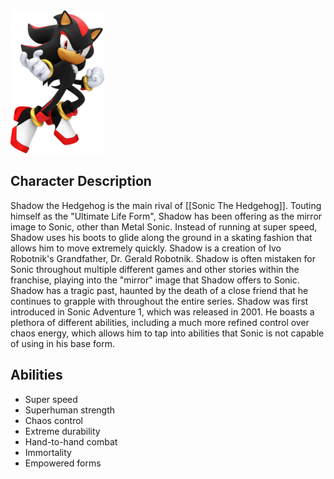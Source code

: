<img src="SHADOWMAIN.jpg" width="150">

## Character Description

Shadow the Hedgehog is the main rival of [[Sonic The Hedgehog]]. Touting himself as the "Ultimate Life Form", Shadow has been offering as the mirror image to Sonic, other than Metal Sonic. Instead of running at super speed, Shadow uses his boots to glide along the ground in a skating fashion that allows him to move extremely quickly. Shadow is a creation of Ivo Robotnik's Grandfather, Dr. Gerald Robotnik. Shadow is often mistaken for Sonic throughout multiple different games and other stories within the franchise, playing into the "mirror" image that Shadow offers to Sonic. Shadow has a tragic past, haunted by the death of a close friend that he continues to grapple with throughout the entire series. Shadow was first introduced in Sonic Adventure 1, which was released in 2001. He boasts a plethora of different abilities, including a much more refined control over chaos energy, which allows him to tap into abilities that Sonic is not capable of using in his base form.

## Abilities

- Super speed
- Superhuman strength
- Chaos control
- Extreme durability
- Hand-to-hand combat
- Immortality
- Empowered forms
